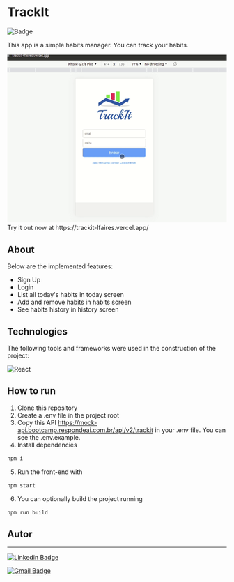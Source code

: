 # TrackIt 
![Badge](https://img.shields.io/github/license/lfaires/TrackIt)

This app is a simple habits manager. You can track your habits.  

<img src="./src/assets/images/trackit.gif" />
Try it out now at https://trackit-lfaires.vercel.app/

## About 

Below are the implemented features:

- Sign Up
- Login
- List all today's habits in today screen
- Add and remove habits in habits screen
- See habits history in history screen

## Technologies 
The following tools and frameworks were used in the construction of the project:<br>
<p>
  <img alt="React" src="https://img.shields.io/badge/react-%2320232a.svg?style=for-the-badge&logo=react&logoColor=%2361DAFB"/>
</p>
 
## How to run

1. Clone this repository
2. Create a .env file in the project root
3. Copy this API https://mock-api.bootcamp.respondeai.com.br/api/v2/trackit in your .env file. You can see the .env.example. 
4. Install dependencies
```bash
npm i
```
5. Run the front-end with
```bash
npm start
```
6. You can optionally build the project running
```bash
npm run build
```

## Autor
---

[![Linkedin Badge](https://img.shields.io/badge/-Luiz_Fernando_Aires-blue?style=flat-square&logo=Linkedin&logoColor=white&link=https://www.linkedin.com/in/lfaires4/)](https://www.linkedin.com/in/lfaires4/)

[![Gmail Badge](https://img.shields.io/badge/-lfaires@gmail.com-c14438?style=flat-square&logo=Gmail&logoColor=white&link=mailto:lfaires@gmail.com)](mailto:lfaires@gmail.com)
